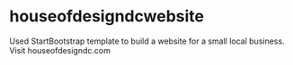 # houseofdesigndcwebsite

Used StartBootstrap template to build a website for a small local business. Visit houseofdesigndc.com
